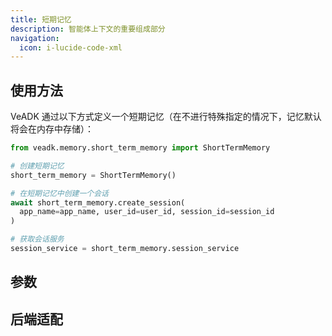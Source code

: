 ```yaml
---
title: 短期记忆
description: 智能体上下文的重要组成部分
navigation:
  icon: i-lucide-code-xml
---
```


## 使用方法

VeADK 通过以下方式定义一个短期记忆（在不进行特殊指定的情况下，记忆默认将会在内存中存储）：

```python [memory.py]
from veadk.memory.short_term_memory import ShortTermMemory

# 创建短期记忆
short_term_memory = ShortTermMemory()

# 在短期记忆中创建一个会话
await short_term_memory.create_session(
  app_name=app_name, user_id=user_id, session_id=session_id
)

# 获取会话服务
session_service = short_term_memory.session_service
```

## 参数

## 后端适配
